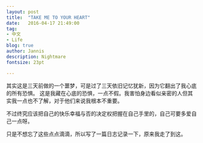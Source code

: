 ```yaml
---
layout: post
title:  "TAKE ME TO YOUR HEART"
date:   2016-04-17 21:49:00
tag:
- 中文
- Life
blog: true
author: Jannis
description: Nightmare
fontsize: 23pt

---
```


 其实这是三天前做的一个噩梦，可是过了三天依旧记忆犹新，因为它翻出了我心底的所有恐惧。
 这是我藏在心底的恐惧，一点不假。我害怕身边看似亲密的人但其实我一点也不了解，对于他们来说我根本不重要。

 不过终究应该把自己的快乐幸福与否的决定权把握在自己手里的，自己可要多爱自己一点呀。 <br>


 只是不想忘了这些点点滴滴，所以写了一篇日志记录一下，原来我走了到这。
